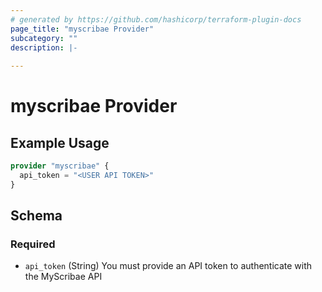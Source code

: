 ```yaml
---
# generated by https://github.com/hashicorp/terraform-plugin-docs
page_title: "myscribae Provider"
subcategory: ""
description: |-
  
---
```


# myscribae Provider



## Example Usage

```terraform
provider "myscribae" {
  api_token = "<USER API TOKEN>"
}
```

<!-- schema generated by tfplugindocs -->
## Schema

### Required

- `api_token` (String) You must provide an API token to authenticate with the MyScribae API
